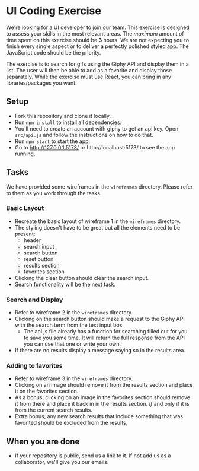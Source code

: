 # UI Coding Exercise

We're looking for a UI developer to join our team. This exercise is designed to
assess your skills in the most relevant areas. The *maximum* amount of time spent
on this exercise should be **3** hours. We are not expecting you to finish every single
aspect or to deliver a perfectly polished styled app. The JavaScript code should be 
the priority.

The exercise is to search for gifs using the Giphy API and display them in a list. The user will then be able to add
as a favorite and display those separately. While the exercise must use React, you can bring in any libraries/packages
you want.

## Setup
* Fork this repository and clone it locally.
* Run `npm install` to install all dependencies.
* You'll need to create an account with giphy to get an api key. Open `src/api.js` and follow the instructions on how
to do that.
* Run `npm start` to start the app.
* Go to http://127.0.0.1:5173/ or http://localhost:5173/ to see the app running.

## Tasks
We have provided some wireframes in the `wireframes` directory. Please refer to them as you work through the tasks.

### Basic Layout
* Recreate the basic layout of wireframe 1 in the `wireframes` directory.
* The styling doesn't have to be great but all the elements need to be present:
  * header
  * search input
  * search button
  * reset button
  * results section
  * favorites section
* Clicking the clear button should clear the search input.
* Search functionality will be the next task.

### Search and Display
* Refer to wireframe 2 in the `wireframes` directory.
* Clicking on the search button should make a request to the Giphy API with the
  search term from the text input box.
  * The api.js file already has a function for searching filled out for you to save you
  some time. It will return the full response from the API you can use that one or write your own.
* If there are no results display a message saying so in the results area.

### Adding to favorites
* Refer to wireframe 3 in the `wireframes` directory.
* Clicking on an image should remove it from the results section and place it on the favorites section.
* As a bonus, clicking on an image in the favorites section should remove it from there and place it back in
in the results section. *If* and only if it is from the current search results.
* Extra bonus, any new search results that include something that was favorited should be excluded from the results,

## When you are done
* If your repository is public, send us a link to it. If not add us as a collaborator,
we'll give you our emails.
